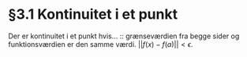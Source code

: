 # §3.1 Kontinuitet i et punkt
Der er kontinuitet i et punkt hvis... :: grænseværdien fra begge sider og funktionsværdien er den samme værdi. $||f(x)-f(a)||< \epsilon$.
